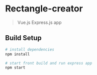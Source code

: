 # Rectangle-creator

> Vue.js Express.js app

## Build Setup

``` bash
# install dependencies
npm install

# start front build and run express app
npm start